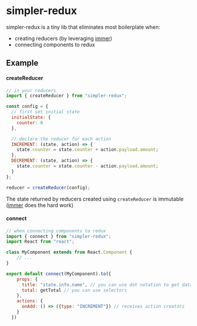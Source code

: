 # simpler-redux

simpler-redux is a tiny lib that eliminates most boilerplate when:

- creating reducers (by leveraging [immer](https://github.com/mweststrate/immer))
- connecting components to redux

## Example
#### createReducer
```javascript
// in your reducers
import { createReducer } from "simpler-redux";

const config = {
  // first set initial state
  initialState: {
    counter: 0
  },

  // declare the reducer for each action
  INCREMENT: (state, action) => {
    state.counter = state.counter + action.payload.amount;
  },
  DECREMENT: (state, action) => {
    state.counter = state.counter - action.payload.amount;
  }
};

reducer = createReducer(config);
```
The state returned by reducers created using `createReducer` is immutable ([immer](https://github.com/mweststrate/immer) does the hard work)

#### connect
```javascript
// when connecting components to redux
import { connect } from "simpler-redux";
import React from "react";

class MyComponent extends from React.Component {
    // ...
}

export default connect(MyComponent).to({
    props: {
      title: "state.info.name", // you can use dot notation to get data from the state
      total: getTotal // you can use selectors
    },
    actions: {
      onAdd: () => ({type: "INCREMENT"}) // receives action creators
    }
  })
```

